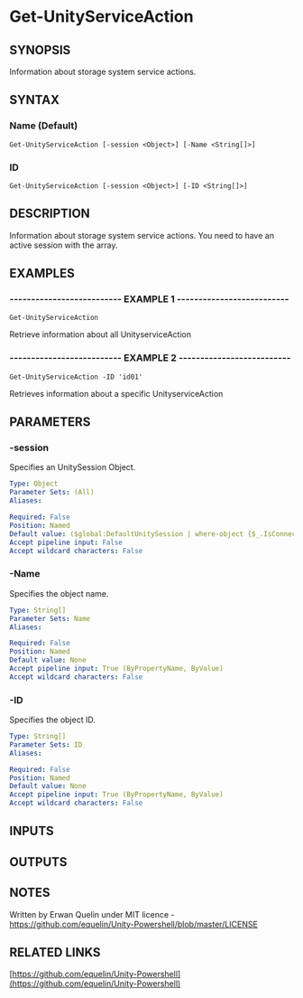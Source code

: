 # Get-UnityServiceAction

## SYNOPSIS
Information about storage system service actions.

## SYNTAX

### Name (Default)
```
Get-UnityServiceAction [-session <Object>] [-Name <String[]>]
```

### ID
```
Get-UnityServiceAction [-session <Object>] [-ID <String[]>]
```

## DESCRIPTION
Information about storage system service actions.
You need to have an active session with the array.

## EXAMPLES

### -------------------------- EXAMPLE 1 --------------------------
```
Get-UnityServiceAction
```

Retrieve information about all UnityserviceAction

### -------------------------- EXAMPLE 2 --------------------------
```
Get-UnityServiceAction -ID 'id01'
```

Retrieves information about a specific UnityserviceAction

## PARAMETERS

### -session
Specifies an UnitySession Object.

```yaml
Type: Object
Parameter Sets: (All)
Aliases: 

Required: False
Position: Named
Default value: ($global:DefaultUnitySession | where-object {$_.IsConnected -eq $true})
Accept pipeline input: False
Accept wildcard characters: False
```

### -Name
Specifies the object name.

```yaml
Type: String[]
Parameter Sets: Name
Aliases: 

Required: False
Position: Named
Default value: None
Accept pipeline input: True (ByPropertyName, ByValue)
Accept wildcard characters: False
```

### -ID
Specifies the object ID.

```yaml
Type: String[]
Parameter Sets: ID
Aliases: 

Required: False
Position: Named
Default value: None
Accept pipeline input: True (ByPropertyName, ByValue)
Accept wildcard characters: False
```

## INPUTS

## OUTPUTS

## NOTES
Written by Erwan Quelin under MIT licence - https://github.com/equelin/Unity-Powershell/blob/master/LICENSE

## RELATED LINKS

[https://github.com/equelin/Unity-Powershell](https://github.com/equelin/Unity-Powershell)


